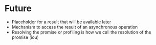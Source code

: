 # Future
- Placeholder for a result that will be available later
- Mechanism to access the result of an asynchronous operation
- Resolving the promise or profiling is how we call the resolution of the promise (iou)